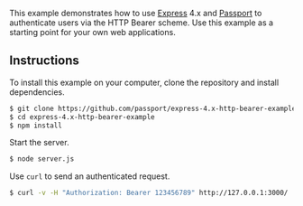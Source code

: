 This example demonstrates how to use [Express](http://expressjs.com/) 4.x and
[Passport](http://passportjs.org/) to authenticate users via the HTTP Bearer
scheme.  Use this example as a starting point for your own web applications.

## Instructions

To install this example on your computer, clone the repository and install
dependencies.

```bash
$ git clone https://github.com/passport/express-4.x-http-bearer-example.git
$ cd express-4.x-http-bearer-example
$ npm install
```

Start the server.

```bash
$ node server.js
```

Use `curl` to send an authenticated request.

```bash
$ curl -v -H "Authorization: Bearer 123456789" http://127.0.0.1:3000/
```
